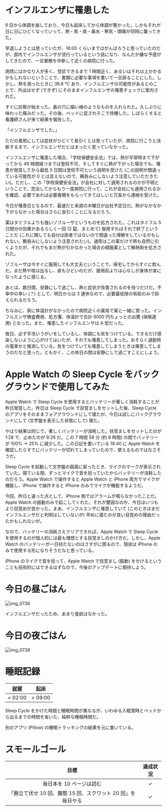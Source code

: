# インフルエンザに罹患した
9 日から体調を崩しており、今日も起床してから体調が悪かった。しかもそれが日に日にひどくなっていって、熱・咳・痰・鼻水・寒気・頭痛が同時に襲ってきた。

早退しようとは思っていたが、18:00 くらいまではがんばろうと思っていたのだが、部内でインフルエンザが流行っているという話になり、なんだか嫌な予感がしてきたので、一旦業務を中断して近くの病院に行った。

病院にはかなり人が多く、受診できるまで 1 時間近く、あるいはそれ以上かかるかもしれないということで、書類に必要な事項を書いて一旦戻ることにした。しかし、熱を測ったときに 38.8 ℃ あり、インフルエンザの可能性があるとのことで、外出はせず (できず) にそのままインフルエンザの罹患チェックに案内された。

すぐに診察が始まった。鼻の穴に細い棒のようなものを入れられた。久しぶりに味わった痛みだった。その後、ベッドに促されそこで待機した。しばらくすると看護師さんが来て結果を報告した。

「インフルエンザでした。」

ただの風邪にしては症状がひどくて長引くとは思っていたが、病院に行こうと決断するまで、インフルエンザだとはまったく思っていなかった。

インフルエンザに罹患した場合、「学校保健安全法」では、熱が平常時まで下がってから 48 時間経つまでは登校不可、そしてすぐに熱が下がった場合でも、罹患が発覚してから最低 5 日間は登校不可という説明を受けた (この説明が間違っている可能性が 0 とは言えないので、鵜呑みにしないよう注意していただきたい)。ただし、この「学校保健安全法」が会社に対して適用されるのかが不明ということで、完治してからもう一度病院に行って、これが会社にも適用されるかを確認、必要であれば必要書類をもらってきてほしいと冗長から連絡を受けた。

今日が罹患日となるので、最速だと来週の木曜日が出社予定日だ。熱がなかなか下がらなかった場合はさらに長引くことになるだろう。

薬はタミフルよりも強いゾフルーザというものを処方された。これはタミフル 5 日間分の効果があるらしく一回 (2 錠、まとめて) 服用すればそれで終了ということだ (これに関しても自分は医者ではないので間違った理解をしているかもしれない。鵜呑みにしないよう注意されたい)。通常はこの薬だけで熱も自然に引くようだが、それでもまだ熱が引かなかった場合の頓服薬として解熱剤を処方された。

ゾフルーザは今すぐに服用しても大丈夫ということで、帰宅してからすぐに飲んだ。まだ熱や咳は出るし、痰もひどいのだが、服用前よりは心なしが身体が楽になったように感じる。

あとは、数日間、安静にして過ごし、熱と症状が改善されるのを待つだけだ。不幸中の幸い (？) として、明日からは 3 連休なので、必要最低限の有給のみで抑えられるだろう。

ちなみに、家に体温計がなかったので病院近くの薬局で薬と一緒に買った。インフルエンザ検査費用、処方箋、体温計で合計 6000 円ちょっとの出費 (保険適用) となった。また、罹患したインフルエンザは A 型だった。

毎日、必ず手洗いうがいをしているし、体調にも気をつけている。できるだけ感染しないように心がけてはいたが、それでも罹患してしまった。おそらく通勤時の電車かと推測している。気をつけていても罹患してしまうときは罹患してしまうのだなと思った。ともかく、この休日の間は安静にして過ごすことにしよう。

# Apple Watch の Sleep Cycle をバックグラウンドで使用してみた
Apple Watch で Sleep Cycle を使用するとバッテリーが著しく消耗することが昨日発覚した。昨日は Sleep Cycle で目覚ましをセットした後、Sleep Cycle のアプリをそのままフォアグラウンドにして寝たが、今日は試しにバックグラウンドにして (文字盤を表示した状態にして) 寝た。

やはり結果は同じで、著しくバッテリーが消耗した。目覚ましをセットしたのが 1:28 で、止めたのが 9:26 だ。この 7 時間 58 分 (約 8 時間) の間でバッテリーが 100% → 25% に減少した。この日記を書いている 18:40 に Apple Watch を確認したらすでにバッテリーが切れてしまっていたので、使えるものではなさそうだ。

Sleep Cycle を起動して文字盤の画面に戻ったとき、マイクのマークが表示されていた。寝ている間、ずっとマイクで音を拾っていたからバッテリーが消耗したのだろう。Apple Watch で操作すると Apple Watch と iPhone 両方でマイクが機能し、iPhone で操作すると iPhone のみでマイクが機能するようだ。

今回、昨日と違った点として、iPhone 側ではアラームが鳴らなかったことだ。Apple Watch の振動のみで起こしてくれた。それが要因なのか、今日はいつもより目覚めが良かった。まあ、インフルエンザに罹患していて (このときはまだインフルエンザだと判明はしていないが) 早めに寝たのが良い目覚めの理由だったかもしれないが。

なので、バッテリーの消耗さえクリアできれば、Apple Watch で Sleep Cycle を使用するのが個人的には最も理想とする目覚ましのかけ方だ。しかし、Apple Watch のバッテリーが一日持たないのはさすがに困るので、現状は iPhone のみで使用する形になりそうだなと思っている。

iPhone のマイクで音を拾って、Apple Watch で目覚まし (振動) をかけるということも技術的にはできるはずなので、今後のアップデートに期待しよう。

# 今日の昼ごはん
![img_0736](/images/2019/01/img_0736.jpg)

インフルエンザだったため、あまり食欲はなかった。

# 今日の夜ごはん
![img_0738](/images/2019/01/img_0738.jpg)

# 睡眠記録
| 就寝 | 起床 |
|:---:|:---:|
| < 02:00 | > 09:00 |

Sleep Cycle をかけた時間と睡眠時間が異なるが、いわゆる入眠潜時とベッドから出るまでの時間を省いた、純粋な睡眠時間だ。

別のアプリ (Pillow) の睡眠トラッキングの結果を元に書いている。

# スモールゴール
| 目標 | 達成状況 |
|:---:|:---:|
| 毎日本を 10 ページは読む | ✓ |
| 「腕立て伏せ 10 回、腹筋 15 回、スクワット 20 回」を毎日やる | ✓ |
